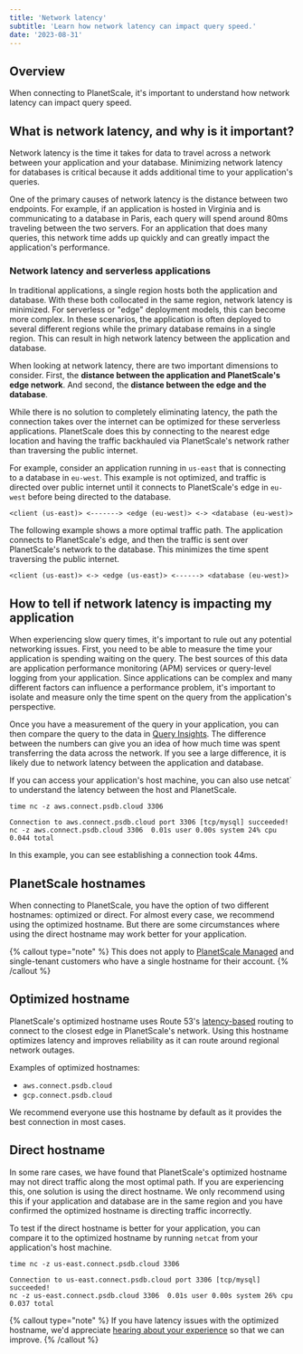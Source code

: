 ```yaml
---
title: 'Network latency'
subtitle: 'Learn how network latency can impact query speed.'
date: '2023-08-31'
---
```


## Overview

When connecting to PlanetScale, it's important to understand how network latency can impact query speed.

## What is network latency, and why is it important?

Network latency is the time it takes for data to travel across a network between your application and your database. Minimizing network latency for databases is critical because it adds additional time to your application's queries.

One of the primary causes of network latency is the distance between two endpoints. For example, if an application is hosted in Virginia and is communicating to a database in Paris, each query will spend around 80ms traveling between the two servers. For an application that does many queries, this network time adds up quickly and can greatly impact the application's performance.

### Network latency and serverless applications

In traditional applications, a single region hosts both the application and database. With these both collocated in the same region, network latency is minimized. For serverless or "edge" deployment models, this can become more complex. In these scenarios, the application is often deployed to several different regions while the primary database remains in a single region. This can result in high network latency between the application and database.

When looking at network latency, there are two important dimensions to consider. First, the **distance between the application and PlanetScale's edge network**. And second, the **distance between the edge and the database**.

While there is no solution to completely eliminating latency, the path the connection takes over the internet can be optimized for these serverless applications. PlanetScale does this by connecting to the nearest edge location and having the traffic backhauled via PlanetScale's network rather than traversing the public internet.

For example, consider an application running in `us-east` that is connecting to a database in `eu-west`. This example is not optimized, and traffic is directed over public internet until it connects to PlanetScale's edge in `eu-west` before being directed to the database.

```
<client (us-east)> <-------> <edge (eu-west)> <-> <database (eu-west)>
```

The following example shows a more optimal traffic path. The application connects to PlanetScale's edge, and then the traffic is sent over PlanetScale's network to the database. This minimizes the time spent traversing the public internet.

```
<client (us-east)> <-> <edge (us-east)> <------> <database (eu-west)>
```

## How to tell if network latency is impacting my application

When experiencing slow query times, it's important to rule out any potential networking issues. First, you need to be able to measure the time your application is spending waiting on the query. The best sources of this data are application performance monitoring (APM) services or query-level logging from your application. Since applications can be complex and many different factors can influence a performance problem, it's important to isolate and measure only the time spent on the query from the application's perspective.

Once you have a measurement of the query in your application, you can then compare the query to the data in [Query Insights](/docs/concepts/query-insights). The difference between the numbers can give you an idea of how much time was spent transferring the data across the network. If you see a large difference, it is likely due to network latency between the application and database.

If you can access your application's host machine, you can also use netcat` to understand the latency between the host and PlanetScale.

```shell
time nc -z aws.connect.psdb.cloud 3306

Connection to aws.connect.psdb.cloud port 3306 [tcp/mysql] succeeded!
nc -z aws.connect.psdb.cloud 3306  0.01s user 0.00s system 24% cpu 0.044 total
```

In this example, you can see establishing a connection took 44ms.

## PlanetScale hostnames

When connecting to PlanetScale, you have the option of two different hostnames: optimized or direct. For almost every case, we recommend using the optimized hostname. But there are some circumstances where using the direct hostname may work better for your application.

{% callout type="note" %}
This does not apply to [PlanetScale Managed](/blog/introducing-planetscale-managed) and single-tenant customers who have a single hostname for their account.
{% /callout %}

## Optimized hostname

PlanetScale's optimized hostname uses Route 53's [latency-based](https://docs.aws.amazon.com/Route53/latest/DeveloperGuide/routing-policy-latency.html) routing to connect to the closest edge in PlanetScale's network. Using this hostname optimizes latency and improves reliability as it can route around regional network outages.

Examples of optimized hostnames:

- `aws.connect.psdb.cloud`
- `gcp.connect.psdb.cloud`

We recommend everyone use this hostname by default as it provides the best connection in most cases.

## Direct hostname

In some rare cases, we have found that PlanetScale's optimized hostname may not direct traffic along the most optimal path. If you are experiencing this, one solution is using
the direct hostname. We only recommend using this if your application and database are in the same region and you have confirmed the optimized hostname is directing traffic incorrectly.

To test if the direct hostname is better for your application, you can compare it to the optimized hostname by running `netcat` from your application's host machine.

```shell
time nc -z us-east.connect.psdb.cloud 3306

Connection to us-east.connect.psdb.cloud port 3306 [tcp/mysql] succeeded!
nc -z us-east.connect.psdb.cloud 3306  0.01s user 0.00s system 26% cpu 0.037 total
```

{% callout type="note" %}
If you have latency issues with the optimized hostname, we'd appreciate [hearing about your experience](https://support.planetscale.com/hc/en-us/requests/new) so that we can improve.
{% /callout %}
